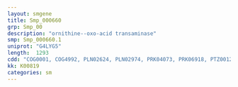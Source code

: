 ```yaml
---
layout: smgene
title: Smp_000660
grp: Smp_00
description: "ornithine--oxo-acid transaminase"
smp: Smp_000660.1
uniprot: "G4LYG5"
length:  1293
cdd: "COG0001, COG4992, PLN02624, PLN02974, PRK04073, PRK06918, PTZ00125, TIGR01885, cd00610, cl18945, pfam00202"
kk: K00819
categories: sm
---
```

